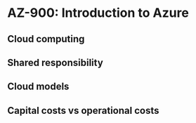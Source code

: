 # AZ-900: Introduction to Azure

## Cloud computing

## Shared responsibility

## Cloud models

## Capital costs vs operational costs
